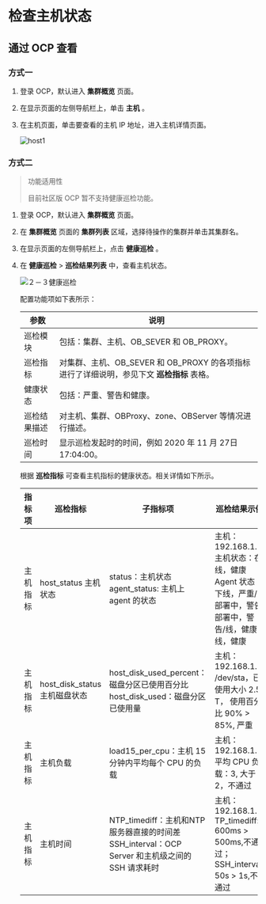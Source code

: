 # 检查主机状态

## 通过 OCP 查看

### 方式一

1. 登录 OCP，默认进入 **集群概览** 页面。

2. 在显示页面的左侧导航栏上，单击 **主机** 。

3. 在主机页面，单击要查看的主机 IP 地址，进入主机详情页面。

   ![host1](https://help-static-aliyun-doc.aliyuncs.com/assets/img/zh-CN/6835672461/p374118.png)

### 方式二

>功能适用性
>
>目前社区版 OCP 暂不支持健康巡检功能。

1. 登录 OCP，默认进入 **集群概览** 页面。

2. 在 **集群概览** 页面的 **集群列表** 区域，选择待操作的集群并单击其集群名。

3. 在显示页面的左侧导航栏上，点击 **健康巡检** 。

4. 在 **健康巡检** \> **巡检结果列表** 中，查看主机状态。

    ![２－３健康巡检](https://help-static-aliyun-doc.aliyuncs.com/assets/img/zh-CN/8441779261/p303495.png)

    配置功能项如下表所示：

   | **参数** |                          **说明**                           |
   |--------|-----------------------------------------------------------|
   | 巡检模块   | 包括：集群、主机、OB_SEVER 和 OB_PROXY。                             |
   | 巡检指标   | 对集群、主机、OB_SEVER 和 OB_PROXY 的各项指标进行了详细说明，参见下文 **巡检指标** 表格。 |
   | 健康状态   | 包括：严重、警告和健康。                                              |
   | 巡检结果描述 | 对主机、集群、OBProxy、zone、OBServer 等情况进行描述。                     |
   | 巡检时间   | 显示巡检发起时的时间，例如 2020 年 11 月 27日 17:04:00。                   |

   根据 **巡检指标** 可查看主机指标的健康状态。相关详情如下所示。

   | 指标项  |                **巡检指标**                 |                                       **子指标项**                                        |                                                 **巡检结果示例**                                                  |
   |------|-----------------------------------------|---------------------------------------------------------------------------------------|-------------------------------------------------------------------------------------------------------------|
   | 主机指标 | host_status 主机状态        | status：主机状态 agent_status: 主机上 agent 的状态                               | 主机：192.168.1.1 主机状态：在线，健康 Agent 状态：下线，严重/部署中，警告部署中，警告/线，健康线，健康              |
   | 主机指标 | host_disk_status 主机磁盘状态 | host_disk_used_percent：磁盘分区已使用百分比 host_disk_used：磁盘分区已使用量             | 主机：192.168.1.1 /dev/sta，已使用大小 2.5 T， 使用百分比 90% \> 85%, 严重                                   |
   | 主机指标 | 主机负载                                    | load15_per_cpu：主机 15 分钟内平均每个 CPU 的负载                                                  | 主机：192.168.1.1 平均 CPU 负载：3, 大于2，不通过                                                         |
   | 主机指标 | 主机时间                                    | NTP_timediff：主机和NTP 服务器直接的时间差 SSH_interval：OCP Server 和主机级之间的SSH 请求耗时 | 主机：192.168.1.1 TP_timediff: 600ms \> 500ms,不通过； SSH_interval: 50s \> 1s,不通过 |
